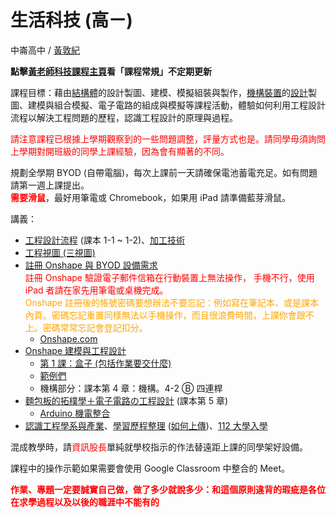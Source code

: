 # 生活科技 (高ㄧ) 

中崙高中 / [黃敦紀](https://hackmd.io/@nandemoi/SyqndIE7t)  

**點擊[黃老師科技課程主頁](https://nandemoi.github.io/zl111/index.html)看「課程常規」不定期更新**

課程目標：藉由[結構體](https://nandemoi.github.io/zl111/Examples.html)的設計製圖、建模、模擬組裝與製作，[機構裝置](https://www.flickr.com/photos/196543042@N06/)的[設計](https://cad.onshape.com/documents/29f77d1e61ff89edff076753/w/cc07af9851e10e5ea7058369/e/1ab1c3e089a868ce1feca1e6?renderMode=0&uiState=630147d0a366dc0353a959e4)製圖、建模與組合模擬、電子電路的組成與模擬等課程活動，體驗如何利用工程設計流程以解決工程問題的歷程，認識工程設計的原理與過程。

<span style="color:red">請注意課程已根據上學期觀察到的一些問題調整，評量方式也是。請同學毋須詢問上學期對開班級的同學上課經驗，因為會有顯著的不同。</span>

<!--[上課地點](https://nandemoi.github.io/zl111/schedule.pdf)，-->

規劃全學期 BYOD (自帶電腦)，每次上課前一天請確保電池蓄電充足。如有問題請第一週上課提出。  
**<span style="color:red">需要滑鼠</span>**，最好用筆電或 Chromebook，如果用 iPad 請準備藍芽滑鼠。  
  
講義：  
* [工程設計流程](https://nandemoi.github.io/zl111/flow.pdf) (課本 1-1 ~ 1-2)、[加工技術](https://nandemoi.github.io/zl111/processing.pdf)  
* [工程視圖 (三視圖)](https://nandemoi.github.io/zl111/EngrDrawing.pdf)  
* [註冊 Onshape 與 BYOD 設備需求](https://nandemoi.github.io/zl111/Onshape_Reg.pdf)  
  <span style="color:red">註冊 Onshape 驗證電子郵件信箱在行動裝置上無法操作，
  手機不行，使用 iPad 者請在家先用筆電或桌機完成。</span>  
  <span style="color:orange">Onshape 註冊後的帳號密碼要想辦法不要忘記：例如寫在筆記本、或是課本內頁。密碼忘記重置同樣無法以手機操作，而且很浪費時間，上課你會跟不上。密碼常常忘記會登記扣分。</span>  
  * [Onshape.com](https://www.onshape.com/en/)  
* [Onshape 建模與工程設計](https://nandemoi.github.io/zl111/onshape)  
  * [第 1 課：盒子 (包括作業要交什麼)](https://nandemoi.github.io/zl111/Onshape1.pdf)  
  * [範例們](https://app.box.com/s/2h1j3wm1niglm4ny5te20254036ekts8)  
  * 機構部分：課本第 4 章：機構。4-2 Ⓑ 四連桿  
* [麵包板的拓樸學＋電子電路の工程設計](https://nandemoi.github.io/zl111/BB.pdf) (課本第 5 章)  
  * [Arduino 機電整合](https://nandemoi.github.io/zl111/Arduino.pdf)
* [認識工程學系與產業](https://nandemoi.github.io/zl111/engrs.html)、[學習歷程整理](https://nandemoi.github.io/zl111/cv_prep.pdf) ([如何上傳](https://docs.google.com/presentation/d/1aMvKKsgO2DZWiTfOpt0caiETmFdhGXN1x3cZg6d-ydc/edit#slide=id.p))、[112 大學入學](https://www.cac.edu.tw/cacportal/index.php)  

混成教學時，請<span style="color:red">資訊股長</span>單純就學校指示的作法替遠距上課的同學架好設備<!--，到專科教室上課時也是一樣：將設備帶到專科教室架好-->。  

課程中的操作示範如果需要會使用 Google Classroom 中整合的 Meet。  

<b><span style="color:red">
作業、專題一定要誠實自己做，做了多少就說多少：和這個原則違背的瑕疵是各位在求學過程以及以後的職涯中不能有的
</span></b>